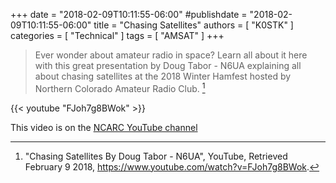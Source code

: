 +++
date = "2018-02-09T10:11:55-06:00"
#publishdate = "2018-02-09T10:11:55-06:00"
title = "Chasing Satellites"
authors = [ "K0STK" ]
categories = [ "Technical" ]
tags = [ "AMSAT" ]
+++
>Ever wonder about amateur radio in space? Learn all about it here with this
>great presentation by Doug Tabor - N6UA explaining all about chasing
>satellites at the 2018 Winter Hamfest hosted by Northern Colorado Amateur
>Radio Club. [^1]

<!--more-->
{{< youtube "FJoh7g8BWok" >}}

This video is on the
[NCARC YouTube channel](https://www.youtube.com/channel/UCtv6spmBf6UNCZhJRsbIo1g)

[^1]: "Chasing Satellites By Doug Tabor - N6UA", YouTube, Retrieved February 9 2018, https://www.youtube.com/watch?v=FJoh7g8BWok.
